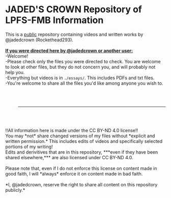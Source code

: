# JADED'S CROWN Repository of LPFS-FMB Information

This is a <ins>public</ins> repository containing videos and written works by @jadedcrown (Rockethead293).<br>
<br>
**<ins>If you were directed here by @jadedcrown or another user:</ins>**<br>
-Welcome!<br>
-Please check only the files you were directed to check. You are welcome to look at other files, but they do not concern you, and will probably not help you.<br>
-Everything but videos is in `./essays/`. This includes PDFs and txt files.<br>
-You're welcome to share all the files you'd like among anyone you wish to.<br>
<br>
<br>
<br>
> ------
<br>
<br>
<br>
!!All information here is made under the CC BY-ND 4.0 license!!<br>
You may *not* share changed versions of my files without *explicit and written permission.* This includes edits of videos and specifically selected portions of my writing!<br>
Edits and derivitives that are in this repository, ***even if they have been shared elsewhere,*** are also licensed under CC BY-ND 4.0.<br>
<br>
Please note that, even if I do not enforce this license on content made in good faith, I will *always* enforce it on content made in bad faith.<br>
<br>
*I, @jadedcrown, reserve the right to share all content on this repository publicly.*
